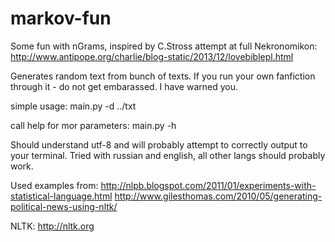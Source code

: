 markov-fun
==========

Some fun with nGrams, inspired by C.Stross attempt at full Nekronomikon:
http://www.antipope.org/charlie/blog-static/2013/12/lovebiblepl.html

Generates random text from bunch of texts. If you run your own fanfiction through it - do not get embarassed.
I have warned you.

simple usage:
main.py -d ../txt

call help for mor parameters:
main.py -h

Should understand utf-8 and will probably attempt to correctly output to your terminal. 
Tried with russian and english, all other langs should probably work.

Used examples from:
http://nlpb.blogspot.com/2011/01/experiments-with-statistical-language.html
http://www.gilesthomas.com/2010/05/generating-political-news-using-nltk/

NLTK: http://nltk.org